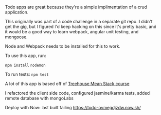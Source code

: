Todo apps are great because they're a simple implimentation of a crud application.

This originally was part of a code challenge in a separate git repo. I didn't get the gig, but I figured I'd keep hacking on this since it's pretty basic, and it would be a good way to learn webpack, angular unit testing, and mongoose.

Node and Webpack needs to be installed for this to work.

To use this app, run: 

`npm install`
`nodemon`

To run tests: `npm test`

A lot of this app is based off of [Treehouse Mean Stack course](https://github.com/treehouse-projects/mean-todo)

I refactored the client side code, configured jasmine/karma tests, added remote database with mongoLabs

Deploy with Now:
last built failing
https://todo-ovmegdjzdw.now.sh/